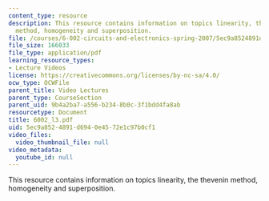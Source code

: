 ```yaml
---
content_type: resource
description: This resource contains information on topics linearity, the thevenin
  method, homogeneity and superposition.
file: /courses/6-002-circuits-and-electronics-spring-2007/5ec9a8524891d6940e4572e1c97b0cf1_6002_l3.pdf
file_size: 166033
file_type: application/pdf
learning_resource_types:
- Lecture Videos
license: https://creativecommons.org/licenses/by-nc-sa/4.0/
ocw_type: OCWFile
parent_title: Video Lectures
parent_type: CourseSection
parent_uid: 9b4a2ba7-a556-b234-8b0c-3f1bdd4fa8ab
resourcetype: Document
title: 6002_l3.pdf
uid: 5ec9a852-4891-d694-0e45-72e1c97b0cf1
video_files:
  video_thumbnail_file: null
video_metadata:
  youtube_id: null
---
```

This resource contains information on topics linearity, the thevenin method, homogeneity and superposition.